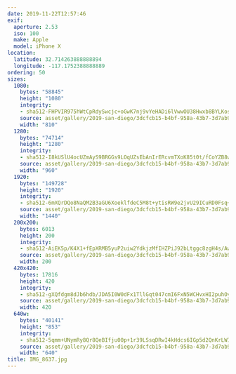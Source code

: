 ```yaml
---
date: 2019-11-22T12:57:46
exif:
  aperture: 2.53
  iso: 100
  make: Apple
  model: iPhone X
location:
  latitude: 32.714263888888894
  longitude: -117.1752388888889
ordering: 50
sizes:
  1080:
    bytes: "58845"
    height: "1080"
    integrity:
    - sha512-FHPVIR975hWtCpRdySwcjc+oGwK7nj9vYeHADi6lVwwOU38Hwxb8BYLKos2PHA82hyNqLHraspMW4KfzPJlkSQ==
    source: asset/gallery/2019-san-diego/3dcfcb15-b4bf-958a-43b7-3d7ab967bc90~1080.jpg
    width: "810"
  1280:
    bytes: "74714"
    height: "1280"
    integrity:
    - sha512-I8kUSlU4ocUZmAyS9BRGGs9LOqUZsEbAnIrERcvmTXoK85t0t/fCoYZB8wjY1KlPomXrPSCimcGdTgIvEsEBMw==
    source: asset/gallery/2019-san-diego/3dcfcb15-b4bf-958a-43b7-3d7ab967bc90~1280.jpg
    width: "960"
  1920:
    bytes: "149728"
    height: "1920"
    integrity:
    - sha512-6mXQrDQo8NaQM2B3aGU6XoeklfdeC5M8t+ytisRW9e2jvU29ICuRD0Fsq+LeMU7O8Z9M9QKZKVM/hcUkJMTa6w==
    source: asset/gallery/2019-san-diego/3dcfcb15-b4bf-958a-43b7-3d7ab967bc90~1920.jpg
    width: "1440"
  200x200:
    bytes: 6013
    height: 200
    integrity:
    - sha512-AiEK5p/K4X1+fEpXRMB5yuP2uiw2YdkjzMfIHZPiJ92bLtggc8zgH4s/Awo8oYIwObYAwVqI6vE9I0Ij9sNC6w==
    source: asset/gallery/2019-san-diego/3dcfcb15-b4bf-958a-43b7-3d7ab967bc90~200x200.jpg
    width: 200
  420x420:
    bytes: 17816
    height: 420
    integrity:
    - sha512-gXQfdgm8dJb6hdb/JDA5I0W0dFx1TllGqt047cmI6FxN5WCHvxHI2puhOyo53FXlABZT+uP2GI+yaG+T5RRAEQ==
    source: asset/gallery/2019-san-diego/3dcfcb15-b4bf-958a-43b7-3d7ab967bc90~420x420.jpg
    width: 420
  640w:
    bytes: "40141"
    height: "853"
    integrity:
    - sha512-5qmm+UNymRy8Qr8QeBIfju00p+1r39LSsqDRwI4kHdcs6IGp5d2QnKrLWIg8kWITyglziHzdtNKo9RZrRZPDTA==
    source: asset/gallery/2019-san-diego/3dcfcb15-b4bf-958a-43b7-3d7ab967bc90~640w.jpg
    width: "640"
title: IMG_8637.jpg
---
```

